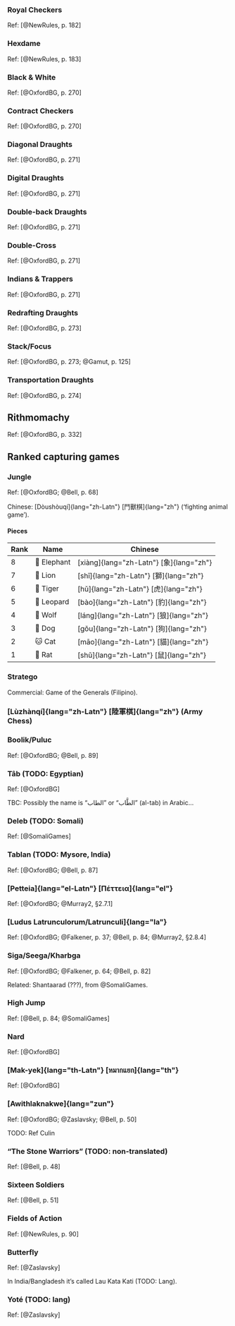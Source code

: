 ### Royal Checkers

Ref: [@NewRules, p. 182]

### Hexdame

Ref: [@NewRules, p. 183]

### Black & White

Ref: [@OxfordBG, p. 270]

### Contract Checkers

Ref: [@OxfordBG, p. 270]

### Diagonal Draughts

Ref: [@OxfordBG, p. 271]

### Digital Draughts

Ref: [@OxfordBG, p. 271]

### Double-back Draughts

Ref: [@OxfordBG, p. 271]

### Double-Cross

Ref: [@OxfordBG, p. 271]

### Indians & Trappers

Ref: [@OxfordBG, p. 271]

### Redrafting Draughts

Ref: [@OxfordBG, p. 273]

### Stack/Focus

Ref: [@OxfordBG, p. 273; @Gamut, p. 125]

### Transportation Draughts

Ref: [@OxfordBG, p. 274]


## Rithmomachy

Ref: [@OxfordBG, p. 332]

## Ranked capturing games

### Jungle

Ref: [@OxfordBG; @Bell, p. 68]

Chinese: [Dòushòuqí]{lang="zh-Latn"} [鬥獸棋]{lang="zh"} (‘fighting animal
game’).

#### Pieces

| Rank |  Name     | Chinese |
|------|-----------|-----------|
|  8   | 🐘 Elephant | [xiàng]{lang="zh-Latn"} [象]{lang="zh"} |
|  7   | 🦁 Lion     | [shī]{lang="zh-Latn"} [獅]{lang="zh"} |
|  6   | 🐯 Tiger    | [hǔ]{lang="zh-Latn"} [虎]{lang="zh"} |
|  5   | 🐆 Leopard  | [bào]{lang="zh-Latn"} [豹]{lang="zh"} |
|  4   | 🐺 Wolf     | [láng]{lang="zh-Latn"} [狼]{lang="zh"} |
|  3   | 🐶 Dog      | [gǒu]{lang="zh-Latn"} [狗]{lang="zh"} |
|  2   | 🐱 Cat      | [māo]{lang="zh-Latn"} [貓]{lang="zh"} |
|  1   | 🐀 Rat      | [shǔ]{lang="zh-Latn"} [鼠]{lang="zh"} |

### Stratego

Commercial: Game of the Generals (Filipino).

### [Lùzhànqí]{lang="zh-Latn"} [陸軍棋]{lang="zh"} (Army Chess)

### Boolik/Puluc

Ref: [@OxfordBG; @Bell, p. 89]

### Tâb (TODO: Egyptian)

Ref: [@OxfordBG]

TBC: Possibly the name is “الطاب” or “الطَّاب” (al-tab) in Arabic...

### Deleb (TODO: Somali)

Ref: [@SomaliGames]

### Tablan (TODO: Mysore, India)

Ref: [@OxfordBG; @Bell, p. 87]

### [Petteia]{lang="el-Latn"} [Πέττεια]{lang="el"}

Ref: [@OxfordBG; @Murray2, §2.7.1]

### [Ludus Latrunculorum/Latrunculi]{lang="la"}

Ref: [@OxfordBG; @Falkener, p. 37; @Bell, p. 84; @Murray2, §2.8.4]

### Siga/Seega/Kharbga

Ref: [@OxfordBG; @Falkener, p. 64; @Bell, p. 82]

Related: Shantaarad (???), from @SomaliGames.

### High Jump

Ref: [@Bell, p. 84; @SomaliGames]

### Nard

Ref: [@OxfordBG]

### [Mak-yek]{lang="th-Latn"} [หมากแยก]{lang="th"}

Ref: [@OxfordBG]

### [Awithlaknakwe]{lang="zun"}

Ref: [@OxfordBG; @Zaslavsky; @Bell, p. 50]

TODO: Ref Culin

### “The Stone Warriors” (TODO: non-translated)

Ref: [@Bell, p. 48]

### Sixteen Soldiers

Ref: [@Bell, p. 51]

### Fields of Action

Ref: [@NewRules, p. 90]

### Butterfly

Ref: [@Zaslavsky]

In India/Bangladesh it’s called Lau Kata Kati (TODO: Lang).

### Yoté (TODO: lang)

Ref: [@Zaslavsky]
